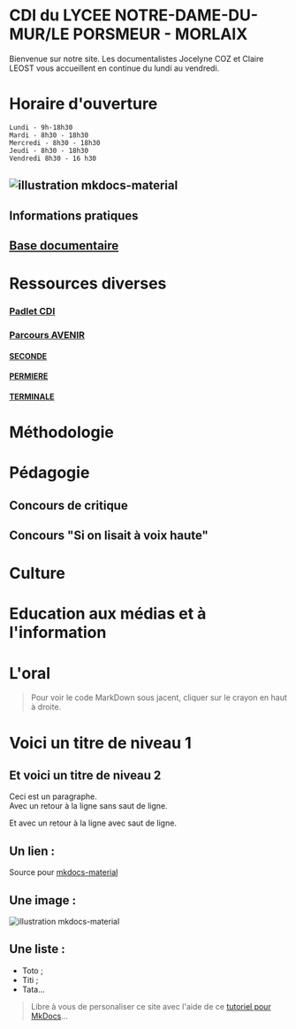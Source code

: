 

# CDI du LYCEE NOTRE-DAME-DU-MUR/LE PORSMEUR - MORLAIX
Bienvenue sur notre site. Les documentalistes Jocelyne COZ et Claire LEOST vous accueillent en continue du lundi au vendredi.

# Horaire d'ouverture

	Lundi - 9h-18h30
    Mardi - 8h30 - 18h30
    Mercredi - 8h30 - 18h30
    Jeudi - 8h30 - 18h30
    Vendredi 8h30 - 16 h30
				

## ![illustration mkdocs-material](https://www.ecmorlaix.fr/uploads/2018/09/434-1400x800.jpg)

## Informations pratiques

## [Base documentaire](https://ecmorlaix.basecdi.fr/pmb/opac_css/)

# Ressources diverses

### [Padlet CDI](https://padlet.com/cdinddmporsmeur/CDI)
### [Parcours AVENIR](https://padlet.com/cdinddmporsmeur/ORI_2020)
#### [SECONDE](https://padlet.com/cdinddmporsmeur/orientation_seconde_2020)
#### [PERMIERE](https://padlet.com/cdinddmporsmeur/orientation_premiere_2020)
#### [TERMINALE](https://padlet.com/cdinddmporsmeur/orientation_terminale_2020)

# Méthodologie

# Pédagogie

## Concours de critique
## Concours "Si on lisait à voix haute"
##

# Culture

# Education aux médias et à l'information

# L'oral





> Pour voir le code MarkDown sous jacent, cliquer sur le crayon en haut à droite.

# Voici un titre de niveau 1
## Et voici un titre de niveau 2
Ceci est un paragraphe.  
Avec un retour à la ligne sans saut de ligne.

Et avec un retour à la ligne avec saut de ligne.

## Un lien :
Source pour [mkdocs-material](https://squidfunk.github.io/mkdocs-material/)

## Une image :
![illustration mkdocs-material](https://squidfunk.github.io/mkdocs-material/assets/images/illustration.png)

## Une liste :
- Toto ;
- Titi ;
- Tata...

> Libre à vous de personaliser ce site avec l'aide de ce [tutoriel pour MkDocs](https://github.com/ericECmorlaix/adn-Tutoriel_site_web)...
